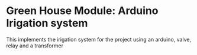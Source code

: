 # Green House Module: Arduino Irigation system 

This implements the irigation system for the project using an arduino, valve, relay and a transformer
